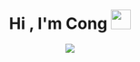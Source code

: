 <h1 align="center">Hi , I'm Cong <img src="https://media.giphy.com/media/hvRJCLFzcasrR4ia7z/giphy.gif" width="35"></h1>

<p align="center"><img src="https://young.scot/media/1513/working_information_digtialcareermythbustersgif_001.jpg"></p>
